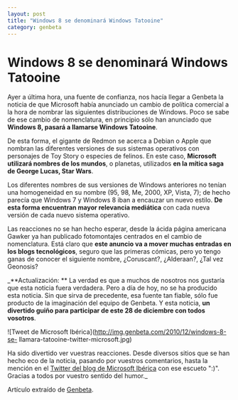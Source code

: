 ```yaml
---
layout: post
title: "Windows 8 se denominará Windows Tatooine"
category: genbeta
---
```


# Windows 8 se denominará Windows Tatooine

Ayer a última hora, una fuente de confianza, nos hacía llegar a Genbeta la
noticia de que Microsoft había anunciado un cambio de política comercial a la
hora de nombrar las siguientes distribuciones de Windows. Poco se sabe de ese
cambio de nomenclatura, en principio sólo han anunciado que **Windows 8,
pasará a llamarse Windows Tatooine**.

De esta forma, el gigante de Redmon se acerca a Debian o Apple que nombran las
diferentes versiones de sus sistemas operativos con personajes de Toy Story o
especies de felinos. En este caso, **Microsoft utilizará nombres de los
mundos**, o planetas, utilizados **en la mítica saga de George Lucas, Star
Wars**.  
  
Los diferentes nombres de sus versiones de Windows anteriores no tenían una
homogeneidad en su nombre (95, 98, Me, 2000, XP, Vista, 7); de hecho parecía
que Windows 7 y Windows 8 iban a encauzar un nuevo estilo. **De esta forma
encuentran mayor relevancia mediática** con cada nueva versión de cada nuevo
sistema operativo.

Las reacciones no se han hecho esperar, desde la ácida página americana Gawker
ya han publicado fotomontajes centrados en el cambio de nomenclatura. Está
claro que **este anuncio va a mover muchas entradas en los blogs
tecnológicos**, seguro que las primeras cómicas, pero yo tengo ganas de
conocer el siguiente nombre, ¿Coruscant?, ¿Alderaan?, ¿Tal vez Geonosis?

_**Actualización: ** La verdad es que a muchos de nosotros nos gustaría que
esta noticia fuera verdadera. Pero a día de hoy, no se ha producido esta
noticia. Sin que sirva de precedente, esa fuente tan fiable, sólo fue producto
de la imaginación del equipo de Genbeta. Y esta noticia, **un divertido guiño
para participar de este 28 de diciembre con todos vosotros**.

![Tweet de Microsoft Ibérica](http://img.genbeta.com/2010/12/windows-8-se-
llamara-tatooine-twitter-microsoft.jpg)

Ha sido divertido ver vuestras reacciones. Desde diversos sitios que se han
hecho eco de la noticia, pasando por vuestros comentarios, hasta la mención en
el [Twitter del blog de Microsoft Ibérica](http://twitter.com/msblogspain) con
ese escueto ":)". Gracias a todos por vuestro sentido del humor._

Artículo extraído de [Genbeta](http://www.genbeta.com).